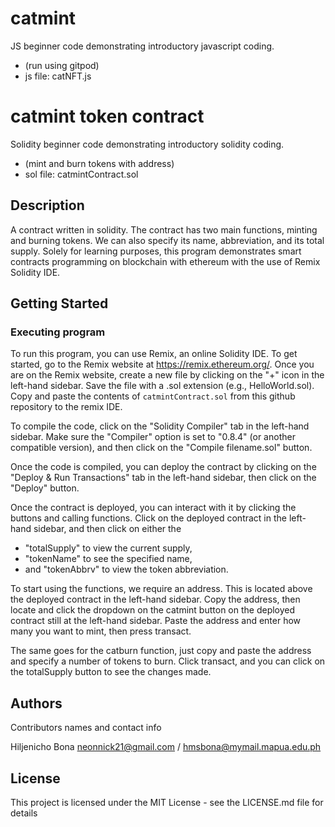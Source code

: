 # catmint
JS beginner code demonstrating introductory javascript coding.
- (run using gitpod)
- js file: catNFT.js

# catmint token contract

Solidity beginner code demonstrating introductory solidity coding.
- (mint and burn tokens with address)
- sol file: catmintContract.sol

## Description

A contract written in solidity. The contract has two main functions, minting and burning tokens. We can also specify its name, abbreviation, and its total supply. Solely for learning purposes, this program demonstrates smart contracts programming on blockchain with ethereum with the use of Remix Solidity IDE.

## Getting Started

### Executing program

To run this program, you can use Remix, an online Solidity IDE. To get started, go to the Remix website at https://remix.ethereum.org/.
Once you are on the Remix website, create a new file by clicking on the "+" icon in the left-hand sidebar. Save the file with a .sol extension (e.g., HelloWorld.sol). Copy and paste the contents of `catmintContract.sol` from this github repository to the remix IDE.

To compile the code, click on the "Solidity Compiler" tab in the left-hand sidebar. Make sure the "Compiler" option is set to "0.8.4" (or another compatible version), and then click on the "Compile filename.sol" button.

Once the code is compiled, you can deploy the contract by clicking on the "Deploy & Run Transactions" tab in the left-hand sidebar, then click on the "Deploy" button.

Once the contract is deployed, you can interact with it by clicking the buttons and calling functions. Click on the deployed contract in the left-hand sidebar, and then click on either the
- "totalSupply" to view the current supply, 
- "tokenName" to see the specified name, 
- and "tokenAbbrv" to view the token abbreviation. 

To start using the functions, we require an address. This is located above the deployed contract in the left-hand sidebar. Copy the address, then locate and click the dropdown on the catmint button on the deployed contract still at the left-hand sidebar. Paste the address and enter how many you want to mint, then press transact.

The same goes for the catburn function, just copy and paste the address and specify a number of tokens to burn. Click transact, and you can click on the totalSupply button to see the changes made.

## Authors

Contributors names and contact info

Hiljenicho Bona
neonnick21@gmail.com / hmsbona@mymail.mapua.edu.ph


## License

This project is licensed under the MIT License - see the LICENSE.md file for details
